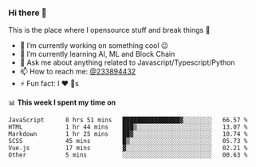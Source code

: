 ### Hi there 👋

<!--
**a233894432/a233894432** is a ✨ _special_ ✨ repository because its `README.md` (this file) appears on your GitHub profile.

Here are some ideas to get you started:

- 🔭 I’m currently working on ...
- 🌱 I’m currently learning ...
- 👯 I’m looking to collaborate on ...
- 🤔 I’m looking for help with ...
- 💬 Ask me about ...
- 📫 How to reach me: ...
- 😄 Pronouns: ...
- ⚡ Fun fact: ...
-->
 
 
This is the place where I opensource stuff and break things :rofl:

- 🔭 I’m currently working on something cool :wink:
- 🌱 I’m currently learning AI, ML and Block Chain
- 💬 Ask me about anything related to Javascript/Typescript/Python
- 📫 How to reach me: [@233894432](https://twitter.com/233894432)
- ⚡ Fun fact: I :heart: :dog:s

📊 **This week I spent my time on**
<!--START_SECTION:waka-->

```text
JavaScript      8 hrs 51 mins   ████████████████▓░░░░░░░░   66.57 %
HTML            1 hr 44 mins    ███▒░░░░░░░░░░░░░░░░░░░░░   13.07 %
Markdown        1 hr 25 mins    ██▓░░░░░░░░░░░░░░░░░░░░░░   10.74 %
SCSS            45 mins         █▒░░░░░░░░░░░░░░░░░░░░░░░   05.73 %
Vue.js          17 mins         ▓░░░░░░░░░░░░░░░░░░░░░░░░   02.21 %
Other           5 mins          ░░░░░░░░░░░░░░░░░░░░░░░░░   00.63 %
```

<!--END_SECTION:waka-->
